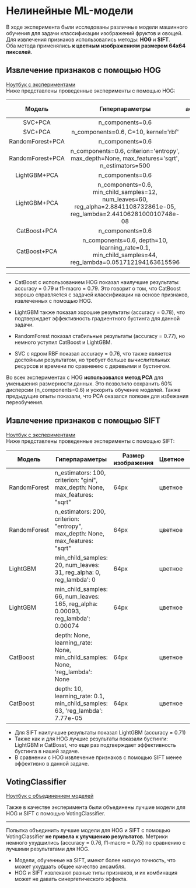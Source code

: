 # Нелинейные ML-модели  
В ходе эксперимента были исследованы различные модели машинного обучения для задачи классификации изображений фруктов и овощей. Для извлечения признаков использовались методы: **HOG** и **SIFT**.  
Оба метода применялись **к цветным изображениям размером 64x64 пикселей**.

## Извлечение признаков с помощью HOG

[Ноутбук с экспериментами](./HOG_experimets_2.ipynb)<br>
Ниже представлены проведенные эксперименты с помощью HOG:  

|Модель|Гиперпараметры|accuracy|f1-macro|
|:----:|:----:|:----:|:----:|
|SVC+PCA|n_components=0.6|0.70|0.70|
|SVC+PCA|n_components=0.6, C=10, kernel='rbf'|0.76|0.76|
|RandomForest+PCA|n_components=0.6|0.76|0.76|
|RandomForest+PCA|n_components=0.6, criterion='entropy', max_depth=None, max_features='sqrt', n_estimators=500|0.77|0.77|
|LightGBM+PCA|n_components=0.6|0.74|0.74|
|LightGBM+PCA|n_components=0.6, min_child_samples=12, num_leaves=60, reg_alpha=2.8841108732861e-05, reg_lambda=2.4410628100010748e-08|0.78|0.78|
|CatBoost+PCA|n_components=0.6|0.76|0.76|
|CatBoost+PCA|n_components=0.6, depth=10, learning_rate=0.1, min_child_samples=44, reg_lambda=0.051712194163615596|0.79|0.79|
___
* CatBoost с использованием HOG показал наилучшие результаты: accuracy = 0.79 и f1-macro = 0.79. Это говорит о том, что CatBoost хорошо справляется с задачей классификации на основе признаков, извлеченных с помощью HOG.

* LightGBM также показал хорошие результаты (accuracy = 0.78), что подтверждает эффективность градиентного бустинга для данной задачи.

* RandomForest показал стабильные результаты (accuracy = 0.77), но немного уступил CatBoost и LightGBM.

* SVC с ядром RBF показал accuracy = 0.76, что также является достойным результатом, но требует больше вычислительных ресурсов и времени по сравнению с деревьями и бустингом.

Во всех экспериментах с HOG **использовался метод PCA** для уменьшения размерности данных. Это позволило сохранить 60% дисперсии (n_components=0.6) и ускорить обучение моделей. Также предыдущие опыты показали, что PCA оказался полезен для избежания переобучения.

## Извлечение признаков с помощью SIFT

[Ноутбук с экспериментами](./SIFT_experiments.ipynb)<br>
Ниже представлены проведенные эксперименты с помощью SIFT:

| Модель         | Гиперпараметры                                                                    | Размер изображения | Цветное | accuracy Test |
|----------------|-----------------------------------------------------------------------------------|--------------------|---------|---------------|
| RandomForest   | n_estimators: 100, criterion: "gini", max_depth: None, max_features: "sqrt"       | 64px               | цветное | 0.6           |
| RandomForest   | n_estimators: 200, criterion: "entropy", max_depth: None, max_features: "sqrt"    | 64px               | цветное | 0\.65         |
| LightGBM       | min_child_samples: 20, num_leaves: 31, reg_alpha: 0, reg_lambda': 0               | 64px               | цветное | 0\.67         |
| LightGBM       | min_child_samples: 66, num_leaves: 165, reg_alpha: 0.00093, reg_lambda': 0.00074  | 64px               | цветное | 0\.71         |
| CatBoost       | depth: None, learning_rate: None, min_child_samples: None, 'reg_lambda': None     | 64px               | цветное | 0\.69         |
| CatBoost       | depth: 10, learning_rate: 0.1, min_child_samples: 63, 'reg_lambda': 7.77e-05      | 64px               | цветное | 0\.7          |

* Для SIFT наилучшие результаты показал LightGBM (accuracy = 0.71)
* Также как и для HOG лучшие результаты показали бустинги: LightGBM и CatBosst, что еще раз подтверждает эффективность бустинга в нашей задаче.
* В сравнении с HOG извлечение признаков с помощью SIFT менее эффективно в данной задаче.

## VotingClassifier

[Ноутбук с объединением моделей](./ML_voting_model.ipynb)<br>

Также в качестве эксперимента были объединены лучшие модели для HOG и SIFT с помощью VotingClassifier.  
___
Попытка объединить лучшие модели для HOG и SIFT с помощью VotingClassifier **не привела к улучшению результатов**. Метрики немного ухудшились (accuracy = 0.76, f1-macro = 0.75) по сравнению с лучшими результатами для HOG.

* Модели, обученные на SIFT, имеют более низкую точность, что может ухудшать общее качество ансамбля.
* HOG и SIFT извлекают разные типы признаков, и их комбинация может не давать синергетического эффекта.